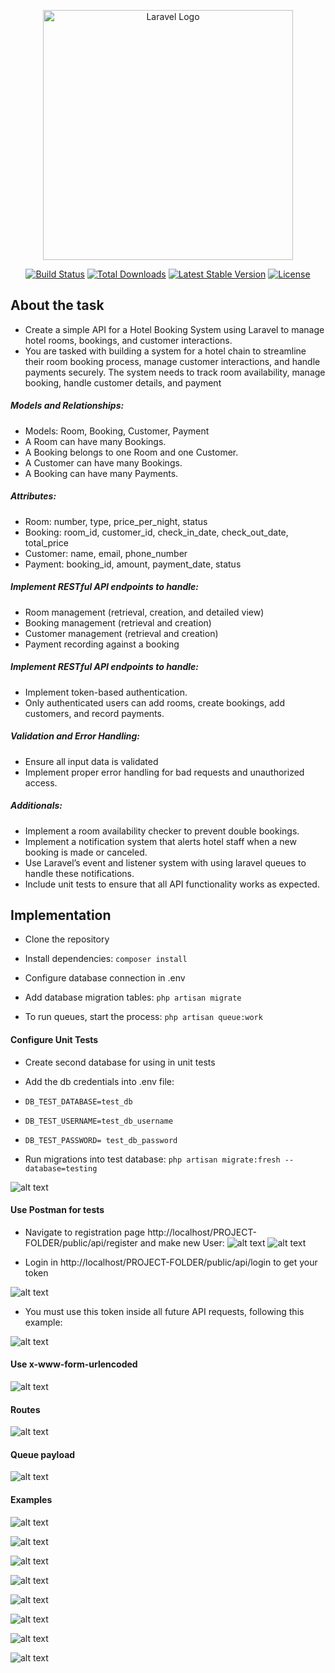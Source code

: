 <p align="center"><a href="https://laravel.com" target="_blank"><img src="https://raw.githubusercontent.com/laravel/art/master/logo-lockup/5%20SVG/2%20CMYK/1%20Full%20Color/laravel-logolockup-cmyk-red.svg" width="400" alt="Laravel Logo"></a></p>

<p align="center">
<a href="https://github.com/laravel/framework/actions"><img src="https://github.com/laravel/framework/workflows/tests/badge.svg" alt="Build Status"></a>
<a href="https://packagist.org/packages/laravel/framework"><img src="https://img.shields.io/packagist/dt/laravel/framework" alt="Total Downloads"></a>
<a href="https://packagist.org/packages/laravel/framework"><img src="https://img.shields.io/packagist/v/laravel/framework" alt="Latest Stable Version"></a>
<a href="https://packagist.org/packages/laravel/framework"><img src="https://img.shields.io/packagist/l/laravel/framework" alt="License"></a>
</p>

## About the task

- Create a simple API for a Hotel Booking System using Laravel to manage hotel rooms, bookings, and customer interactions. 
- You are tasked with building a system for a hotel chain to streamline their room booking process,
manage customer interactions, and handle payments securely. The system needs to track room availability, manage booking, handle customer details, and payment

##### Models and Relationships:

- Models: Room, Booking, Customer, Payment
- A Room can have many Bookings.
- A Booking belongs to one Room and one Customer.
- A Customer can have many Bookings.
- A Booking can have many Payments.

##### Attributes:

- Room: number, type, price_per_night, status
- Booking: room_id, customer_id, check_in_date, check_out_date, total_price
- Customer: name, email, phone_number
- Payment: booking_id, amount, payment_date, status

##### Implement RESTful API endpoints to handle:

- Room management (retrieval, creation, and detailed view)
- Booking management (retrieval and creation)
- Customer management (retrieval and creation)
- Payment recording against a booking

##### Implement RESTful API endpoints to handle:

- Implement token-based authentication.
- Only authenticated users can add rooms, create bookings, add customers, and record payments.

##### Validation and Error Handling:

- Ensure all input data is validated
- Implement proper error handling for bad requests and unauthorized access.

##### Additionals:

- Implement a room availability checker to prevent double bookings.
- Implement a notification system that alerts hotel staff when a new booking is made or canceled.
- Use Laravel’s event and listener system with using laravel queues to handle these notifications. 
- Include unit tests to ensure that all API functionality works as expected.


## Implementation

- Clone the repository
- Install dependencies: ``` composer install ```
- Configure database connection in .env
- Add database migration tables:  ``` php artisan migrate ```

- To run queues, start the process:  ``` php artisan queue:work ```

#### Configure Unit Tests
- Create second database for using in unit tests

- Add the db credentials into .env file:

- ``` DB_TEST_DATABASE=test_db ```
- ``` DB_TEST_USERNAME=test_db_username ```
- ``` DB_TEST_PASSWORD= test_db_password ```

- Run migrations into test database: ``` php artisan migrate:fresh --database=testing ```

![alt text](public/hotel-api-pic/UnitTests.JPG)

#### Use Postman for tests

- Navigate to registration page http://localhost/PROJECT-FOLDER/public/api/register and make new User:
![alt text](public/hotel-api-pic/Rregistration-Step-1.JPG) 
![alt text](public/hotel-api-pic/Rregistration-Step-2.JPG) 

- Login in http://localhost/PROJECT-FOLDER/public/api/login to get your token

![alt text](public/hotel-api-pic/Login.JPG) 

- You must use this token inside all future API requests, following this example:

![alt text](public/hotel-api-pic/authorization.JPG) 

#### Use x-www-form-urlencoded

![alt text](public/hotel-api-pic/WhenUsingPUT.JPG) 

#### Routes

![alt text](public/hotel-api-pic/Routes.JPG) 

#### Queue payload

![alt text](public/hotel-api-pic/payload.JPG) 

#### Examples

![alt text](public/hotel-api-pic/ViewRoom.JPG) 

![alt text](public/hotel-api-pic/ViewBooking.JPG) 

![alt text](public/hotel-api-pic/ViewBooking1.JPG) 

![alt text](public/hotel-api-pic/ViewPayment.JPG)

![alt text](public/hotel-api-pic/ViewCustomer.JPG)

![alt text](public/hotel-api-pic/Room-add.JPG)
 
![alt text](public/hotel-api-pic/Room-add-token.JPG) 

![alt text](public/hotel-api-pic/StoreBooking.JPG) 